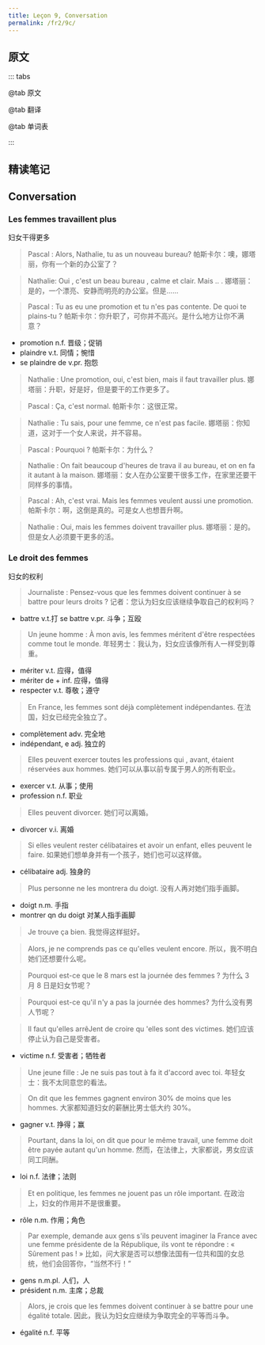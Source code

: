 ```yaml
---
title: Leçon 9, Conversation
permalink: /fr2/9c/
---
```


## 原文

::: tabs

@tab 原文

@tab 翻译

@tab 单词表

:::

## 精读笔记

## Conversation

### Les femmes travaillent plus

妇女干得更多

> Pascal : Alors, Nathalie, tu as un nouveau bureau?
> 帕斯卡尔：噢，娜塔丽，你有一个新的办公室了？

> Nathalie: Oui , c'est un beau bureau , calme et clair. Mais .. .
> 娜塔丽：是的，一个漂亮、安静而明亮的办公室。但是……

> Pascal : Tu as eu une promotion et tu n'es pas contente. De quoi te plains-tu ?
> 帕斯卡尔：你升职了，可你并不高兴。是什么地方让你不满意？

- promotion n.f. 晋级；促销
- plaindre v.t. 同情；惋惜
- se plaindre de v.pr. 抱怨

> Nathalie : Une promotion, oui, c'est bien, mais il faut travailler plus.
> 娜塔丽：升职，好是好，但是要干的工作更多了。

> Pascal : Ça, c'est normal.
> 帕斯卡尔：这很正常。

> Nathalie : Tu sais, pour une femme, ce n'est pas facile.
> 娜塔丽：你知道，这对于一个女人来说，并不容易。

> Pascal : Pourquoi ?
> 帕斯卡尔：为什么？

> Nathalie : On fait beaucoup d'heures de trava il au bureau, et on en fa it autant à la maison.
> 娜塔丽：女人在办公室要干很多工作，在家里还要干同样多的事情。

> Pascal : Ah, c'est vrai. Mais les femmes veulent aussi une promotion.
> 帕斯卡尔：啊，这倒是真的。可是女人也想晋升啊。

> Nathalie : Oui, mais les femmes doivent travailler plus.
> 娜塔丽：是的。但是女人必须要干更多的活。

### Le droit des femmes

妇女的权利

> Journaliste : Pensez-vous que les femmes doivent continuer à se battre pour leurs droits ?
> 记者：您认为妇女应该继续争取自己的权利吗？

- battre v.t.打
  se battre v.pr. 斗争；互殴

> Un jeune homme : À mon avis, les femmes méritent d'être respectées comme tout le monde.
> 年轻男士：我认为，妇女应该像所有人一样受到尊重。

- mériter v.t. 应得，值得
- mériter de + inf. 应得，值得
- respecter v.t. 尊敬；遵守

> En France, les femmes sont déjà complètement indépendantes.
> 在法国，妇女已经完全独立了。

- complètement adv. 完全地
- indépendant, e adj. 独立的

> Elles peuvent exercer toutes les professions qui , avant, étaient réservées aux hommes.
> 她们可以从事以前专属于男人的所有职业。

- exercer v.t. 从事；使用
- profession n.f. 职业

> Elles peuvent divorcer.
> 她们可以离婚。

- divorcer v.i. 离婚

> Si elles veulent rester célibataires et avoir un enfant, elles peuvent le faire.
> 如果她们想单身并有一个孩子，她们也可以这样做。

- célibataire adj. 独身的

> Plus personne ne les montrera du doigt.
> 没有人再对她们指手画脚。

- doigt n.m. 手指
- montrer qn du doigt 对某人指手画脚

> Je trouve ça bien.
> 我觉得这样挺好。

> Alors, je ne comprends pas ce qu'elles veulent encore.
> 所以，我不明白她们还想要什么呢。

> Pourquoi est-ce que le 8 mars est la journée des femmes ?
> 为什么 3 月 8 日是妇女节呢？

> Pourquoi est-ce qu'il n'y a pas la journée des hommes?
> 为什么没有男人节呢？

> Il faut qu'elles arrêJent de croire qu 'elles sont des victimes.
> 她们应该停止认为自己是受害者。

- victime n.f. 受害者；牺牲者

> Une jeune fille : Je ne suis pas tout à fa it d'accord avec toi.
> 年轻女士：我不太同意您的看法。

> On dit que les femmes gagnent environ 30% de moins que les hommes.
> 大家都知道妇女的薪酬比男士低大约 30%。

- gagner v.t. 挣得；赢

> Pourtant, dans la loi, on dit que pour le même travail, une femme doit être payée autant qu'un homme.
> 然而，在法律上，大家都说，男女应该同工同酬。

- loi n.f. 法律；法则

> Et en politique, les femmes ne jouent pas un rôle important.
> 在政治上，妇女的作用并不是很重要。

- rôle n.m. 作用；角色

> Par exemple, demande aux gens s'ils peuvent imaginer la France avec une femme présidente de la République, ils vont te répondre : « Sûrement pas ! »
> 比如，问大家是否可以想像法国有一位共和国的女总统，他们会回答你，“当然不行！”

- gens n.m.pl. 人们，人
- président n.m. 主席；总裁

> Alors, je crois que les femmes doivent continuer à se battre pour une égalité totale.
> 因此，我认为妇女应继续为争取完全的平等而斗争。

- égalité n.f. 平等
